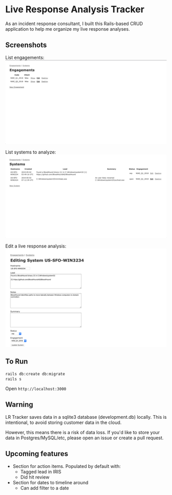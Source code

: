 # Live Response Analysis Tracker

As an incident response consultant, I built this Rails-based CRUD application to help me organize my live response analyses.

## Screenshots

List engagements:
![Engagements](screenshots/engagements.png)  

List systems to analyze:
![Systems](screenshots/systems.png)  

Edit a live response analysis:
![Edit LR](screenshots/edit_system.png)


## To Run

```
rails db:create db:migrate
rails s
```

Open `http://localhost:3000`

## Warning

LR Tracker saves data in a sqlite3 database (development.db) locally. This is intentional, to avoid storing customer data in the cloud.

However, this means there is a risk of data loss. If you'd like to store your data in Postgres/MySQL/etc, please open an issue or create a pull request.

## Upcoming features

- Section for action items. Populated by default with:
    - Tagged lead in IRIS
    - Did hit review
- Section for dates to timeline around
    - Can add filter to a date
